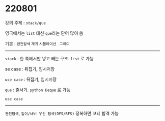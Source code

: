 # 220801

강의 주제 : `stack/que`

영국에서는 `list` 대신 `que`라는 단어 많이 씀

기본 : `완전탐색` `재귀` `시뮬레이션` ` 그리디`

---

`stack` : 한 쪽에서만 넣고 빼는 구조. `list` 로 가능

se case : 뒤집기, 임시저장

`use case` : 뒤집기, 임시저장

`que` : 줄서기.  `python Deque` 로 가능

`use case` 

---

`완전탐색`, `깊이/너비 우선 탐색(DFS/BFS)` 정복하면 코테 합격 가능